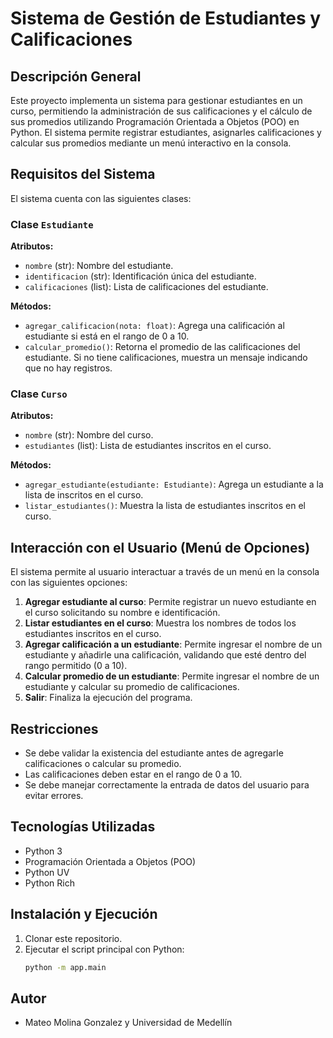 # Sistema de Gestión de Estudiantes y Calificaciones

## Descripción General
Este proyecto implementa un sistema para gestionar estudiantes en un curso, permitiendo la administración de sus calificaciones y el cálculo de sus promedios utilizando Programación Orientada a Objetos (POO) en Python. El sistema permite registrar estudiantes, asignarles calificaciones y calcular sus promedios mediante un menú interactivo en la consola.

## Requisitos del Sistema
El sistema cuenta con las siguientes clases:

### Clase `Estudiante`
**Atributos:**
- `nombre` (str): Nombre del estudiante.
- `identificacion` (str): Identificación única del estudiante.
- `calificaciones` (list): Lista de calificaciones del estudiante.

**Métodos:**
- `agregar_calificacion(nota: float)`: Agrega una calificación al estudiante si está en el rango de 0 a 10.
- `calcular_promedio()`: Retorna el promedio de las calificaciones del estudiante. Si no tiene calificaciones, muestra un mensaje indicando que no hay registros.

### Clase `Curso`
**Atributos:**
- `nombre` (str): Nombre del curso.
- `estudiantes` (list): Lista de estudiantes inscritos en el curso.

**Métodos:**
- `agregar_estudiante(estudiante: Estudiante)`: Agrega un estudiante a la lista de inscritos en el curso.
- `listar_estudiantes()`: Muestra la lista de estudiantes inscritos en el curso.

## Interacción con el Usuario (Menú de Opciones)
El sistema permite al usuario interactuar a través de un menú en la consola con las siguientes opciones:

1. **Agregar estudiante al curso**: Permite registrar un nuevo estudiante en el curso solicitando su nombre e identificación.
2. **Listar estudiantes en el curso**: Muestra los nombres de todos los estudiantes inscritos en el curso.
3. **Agregar calificación a un estudiante**: Permite ingresar el nombre de un estudiante y añadirle una calificación, validando que esté dentro del rango permitido (0 a 10).
4. **Calcular promedio de un estudiante**: Permite ingresar el nombre de un estudiante y calcular su promedio de calificaciones.
5. **Salir**: Finaliza la ejecución del programa.

## Restricciones
- Se debe validar la existencia del estudiante antes de agregarle calificaciones o calcular su promedio.
- Las calificaciones deben estar en el rango de 0 a 10.
- Se debe manejar correctamente la entrada de datos del usuario para evitar errores.

## Tecnologías Utilizadas
- Python 3
- Programación Orientada a Objetos (POO)
- Python UV
- Python Rich

## Instalación y Ejecución
1. Clonar este repositorio.
2. Ejecutar el script principal con Python:
   ```sh
   python -m app.main

## Autor
- Mateo Molina Gonzalez y Universidad de Medellín
